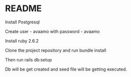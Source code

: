 # README

Install Postgresql

Create user - avaamo with password - avaamo

Install ruby 2.6.2

Clone the project repository and run bundle install

Then run rails db:setup

Db will be get created and seed file will be getting executed.
